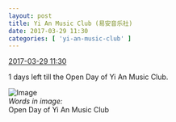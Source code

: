 ```yaml
---
layout: post
title: Yi An Music Club (易安音乐社)
date: 2017-03-29 11:30
categories: [ 'yi-an-music-club' ]
---
```


<div class="weibo-info">
  <a href="http://weibo.com/6094546964/EC0T0lTQZ">2017-03-29 11:30</a>
</div>

1 days left till the Open Day of Yi An Music Club.

<!-- more -->

![Image](https://wx3.sinaimg.cn/mw690/006Es64Agy1fe2rhsnpm9j315o0ngu0q.jpg)  
*Words in image:*  
Open Day of Yi An Music Club
